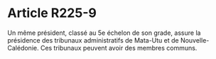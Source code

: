 # Article R225-9

Un même président, classé au 5e échelon de son grade, assure la présidence des tribunaux administratifs de Mata-Utu et de Nouvelle-Calédonie. Ces tribunaux peuvent avoir des membres communs.
